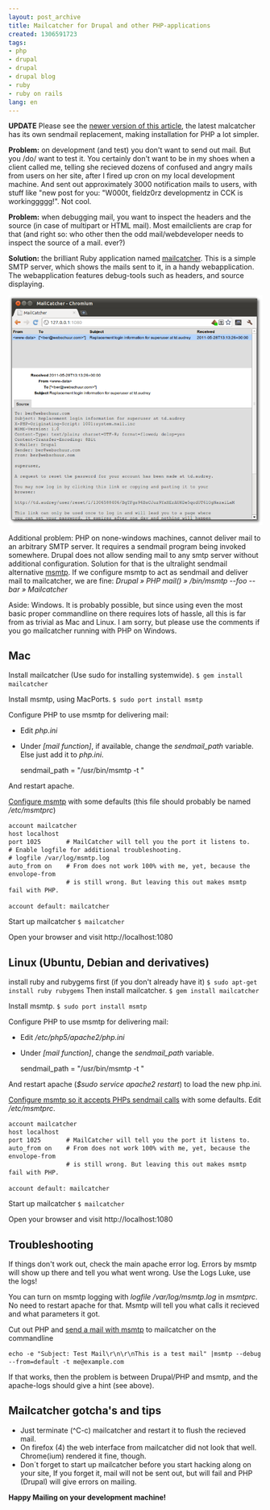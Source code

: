 ```yaml
---
layout: post_archive
title: Mailcatcher for Drupal and other PHP-applications
created: 1306591723
tags:
- php
- drupal
- drupal
- drupal blog
- ruby
- ruby on rails
lang: en
---
```


**UPDATE** Please see the [newer version of this article](/2011/05/29/mailcatcher-for-drupal-and-other-php-applications-the-simple-version/), the latest malcatcher has its own sendmail replacement, making installation for PHP a lot simpler.

**Problem:** on development (and test) you don't want to send out mail. But you /do/ want to test it. You certainly don't want to be in my shoes when a client called me, telling she recieved dozens of confused and angry mails from users on her site, after I fired up cron on my local development machine. And sent out approximately 3000 notification mails to users, with stuff like "new post for you: "W000t, fieldz0rz developmentz in CCK is workinggggg!". Not cool.

**Problem:** when debugging mail, you want to inspect the headers and the source (in case of multipart or HTML mail). Most emailclients are crap for that (and right so: who other then the odd mail/webdeveloper needs to inspect the source of a mail. ever?)

**Solution:** the brilliant Ruby application named [mailcatcher](https://github.com/sj26/mailcatcher). This is a simple SMTP server, which shows the mails sent to it, in a handy webapplication. The webapplication features debug-tools such as headers, and source displaying.

![Screenshot of a Drupal password recorvery mail in Mailcatcher](/images/inline/mailcatcher.png)

Additional problem: PHP on none-windows machines, cannot deliver mail to an arbitrary SMTP server. It requires a sendmail program being invoked somewhere. Drupal does not allow sending mail to any smtp server without additional configuration. Solution for that is the ultralight sendmail alternative [msmtp](http://msmtp.sourceforge.net). If we configure msmtp to act as sendmail and deliver mail to mailcatcher, we are fine: *Drupal » PHP mail() » /bin/msmtp --foo --bar » Mailcatcher*

Aside: Windows. It is probably possible, but since using even the most basic proper commandline on there requires lots of hassle, all this is far from as trivial as Mac and Linux. I am sorry, but please use the comments if you go mailcatcher running with PHP on Windows.

## Mac
Install mailcatcher (Use sudo for installing systemwide).
`$ gem install mailcatcher` 

Install msmtp, using MacPorts. 
`$ sudo port install msmtp`

Configure PHP to use msmtp for delivering mail:

* Edit *php.ini*
* Under *[mail function]*, if available, change the *sendmail_path* variable. Else just add it to 
*php.ini*.

    sendmail_path = "/usr/bin/msmtp -t "

And restart apache.

[Configure msmtp](http://masterleep.com/2010/configuring-msmtp-on-osx-snow-leopard-to-send-through-gmail) with some defaults (this file should probably be named */etc/msmtprc*)

    account mailcatcher
    host localhost  
    port 1025       # MailCatcher will tell you the port it listens to.
    # Enable logfile for additional troubleshooting.
    # logfile /var/log/msmtp.log
    auto_from on    # From does not work 100% with me, yet, because the envolope-from 
                    # is still wrong. But leaving this out makes msmtp fail with PHP.

    account default: mailcatcher 

Start up mailcatcher
`$ mailcatcher`

Open your browser and visit http://localhost:1080

## Linux (Ubuntu, Debian and derivatives)
install ruby and rubygems first (if you don't already have it) 
`$ sudo apt-get install ruby rubygems`
Then install mailcatcher.
`$ gem install mailcatcher`

Install msmtp. 
`$ sudo port install msmtp`

Configure PHP to use msmtp for delivering mail:

* Edit */etc/php5/apache2/php.ini*
* Under *[mail function]*, change the *sendmail_path* variable.

    sendmail_path = "/usr/bin/msmtp -t "

And restart apache (*$sudo service apache2 restart*) to load the new php.ini.

[Configure msmtp so it accepts PHPs sendmail calls](http://serverfault.com/questions/235723/testing-php-mail-in-localhost-problem) with some defaults. Edit */etc/msmtprc*.

    account mailcatcher
    host localhost  
    port 1025       # MailCatcher will tell you the port it listens to.
    auto_from on    # From does not work 100% with me, yet, because the envolope-from 
                    # is still wrong. But leaving this out makes msmtp fail with PHP.

    account default: mailcatcher 

Start up mailcatcher
`$ mailcatcher`

Open your browser and visit http://localhost:1080

## Troubleshooting
If things don't work out, check the main apache error log. Errors by msmtp will show up there and tell you what went wrong. Use the Logs Luke, use the logs!

You can turn on msmtp logging with *logfile /var/log/msmtp.log* in *msmtprc*. No need to restart apache for that. Msmtp will tell you what calls it recieved and what parameters it got.

Cut out PHP and [send a mail with msmtp](http://serverfault.com/questions/235723/testing-php-mail-in-localhost-problem) to mailcatcher on the commandline

    echo -e "Subject: Test Mail\r\n\r\nThis is a test mail" |msmtp --debug --from=default -t me@example.com

If that works, then the problem is between Drupal/PHP and msmtp, and the apache-logs should give a hint (see above).

## Mailcatcher gotcha's and tips

* Just terminate (^C-c) mailcatcher and restart it to flush the recieved mail.
* On firefox (4) the web interface from mailcatcher did not look that well. Chrome(ium) rendered it fine, though.
* Don´t forget to start up mailcatcher before you start hacking along on your site, If you forget it, mail will not be sent out, but will fail and PHP (Drupal) will give errors on mailing.


**Happy Mailing on your development machine!**
